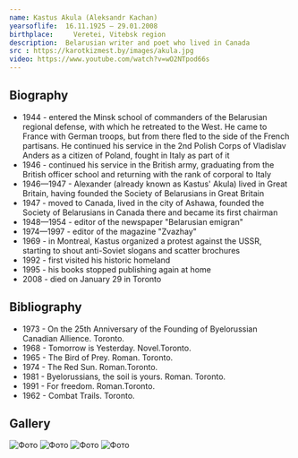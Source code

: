```yaml
---
name: Kastus Akula (Aleksandr Kachan)
yearsoflife:  16.11.1925 — 29.01.2008
birthplace:  	Veretei, Vitebsk region
description:  Belarusian writer and poet who lived in Canada
src : https://karotkizmest.by/images/akula.jpg 
video: https://www.youtube.com/watch?v=wO2NTpod66s
---
```


## Biography
*  1944 -  entered the Minsk school of commanders of the Belarusian regional defense, with which he retreated to the West. He came to France with German troops, but from there fled to the side of the French partisans. He continued his service in the 2nd Polish Corps of Vladislav Anders as a citizen of Poland, fought in Italy as part of it
* 1946 -  continued his service in the British army, graduating from the British officer school and returning with the rank of corporal to Italy
* 1946—1947 - Alexander (already known as Kastus' Akula) lived in Great Britain, having founded the Society of Belarusians in Great Britain
* 1947 - moved to Canada, lived in the city of Ashawa, founded the Society of Belarusians in Canada there and became its first chairman
* 1948—1954 - editor of the newspaper "Belarusian emigran"
* 1974—1997 -  editor of the magazine "Zvazhay"
* 1969 - in Montreal, Kastus organized a protest against the USSR, starting to shout anti-Soviet slogans and scatter brochures
* 1992 - first visited his historic homeland
* 1995 - his books stopped publishing again at home
* 2008 - died on January 29 in Toronto
 

## Bibliography
*  1973 - On the 25th Anniversary of the Founding of Byelorussian Canadian Allience. Toronto.
*  1968 - Tomorrow is Yesterday. Novel.Toronto.
*  1965 - The Bird of Prey. Roman. Toronto.
*  1974 - The Red Sun. Roman.Toronto. 
*  1981 - Byelorussians, the soil is yours. Roman. Toronto.
*  1991 - For freedom. Roman.Toronto.
*  1962 - Combat Trails. Toronto.


## Gallery
![Фото](https://j.livelib.ru/boocover/1001434221/200/5de0/Kastus_Akula__Zmagarnyya_darogi.jpg)
![Фото](https://knigism.online/covers/5e/59/108511_200x300.jpg)
![Фото](https://encrypted-tbn0.gstatic.com/images?q=tbn%3AANd9GcSBRzLxbfRzD8YztkxamAAO8_mptQel_sdmZO04FCmwsojW6xAE)
![Фото](https://nemaloknig.com/picimg/256/2568/25684/256848/_0.jpg)


